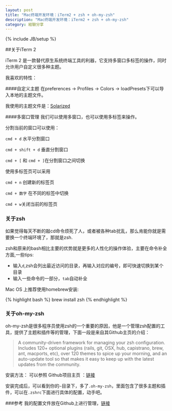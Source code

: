 ```yaml
---
layout: post
title: "Mac终端开发环境：iTerm2 + zsh + oh-my-zsh"
description: "Mac终端开发环境：iTerm2 + zsh + oh-my-zsh"
category: 經驗分享
---
```

{% include JB/setup %}

##关于iTerm 2

iTerm 2 是一款替代原生系统终端工具的利器，它支持多窗口多标签的操作，同时允许用户自定义很多种主题。

我喜欢的特性：

####自定义主题
在preferences -> Profiles -> Colors -> loadPresets下可以导入本地的主题文件。

我使用的主题文件是：[Solarized](https://github.com/leeon/dotFiles/tree/master/res/iterm)

####多窗口管理
我们可以使用多窗口，也可以使用多标签来操作。

分割当前的窗口可以使用：

`cmd + d` 水平分割窗口

`cmd + shift + d` 垂直分割窗口

`cmd + [` 和 `cmd + ]`在分割窗口之间切换



使用多标签页可以采用

`cmd + n` 创建新的标签页

`cmd + 数字`  在不同的标签中切换

`cmd + w`关闭当前的标签页


### 关于zsh
如果觉得每天不断的敲cd命令烦死了人，或者被各种tab扰乱，那么肯能你就是需要换一个终端环境了，那就是zsh.

zsh和原来的bash相比主要的优势就是更多的人性化的操作体验，主要在命令补全方面,一些tips:

+ 输入`d`,zsh会列出最近访问的目录，再输入对应的编号，即可快速切换到某个目录
+ 输入一些命令的一部分，`tab`自动补全

Mac OS 上推荐使用homebrew安装:

{% highlight bash %}
brew install zsh
{% endhighlight %}



### 关于oh-my-zsh
oh-my-zsh是很多程序员使用zsh的一个重要的原因，他是一个管理zsh配置的工具，提供了主题和插件等的管理，下面一段是来自其Github主页的介绍：

> A community-driven framework for managing your zsh configuration. Includes 120+ optional plugins (rails, git, OSX, hub, capistrano, brew, ant, macports, etc), over 120 themes to spice up your morning, and an auto-update tool so that makes it easy to keep up with the latest updates from the community.

安装方法：
可以参照 Github项目主页 ：[链接](https://github.com/robbyrussell/oh-my-zsh)

安装完成后，可以看到你的`~`目录下，多了`.oh-my-zsh`，里面包含了很多主题和插件，可以在`.zshrc`下面进行具体的配置，动手吧。

###参考
我的配置文件放在Github上进行管理，[链接](https://github.com/leeon/dotFiles)